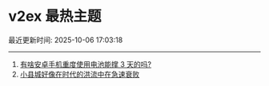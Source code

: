 # v2ex 最热主题

最近更新时间: 2025-10-06 17:03:18

--- 
1. [有啥安卓手机重度使用电池能撑 3 天的吗?](https://www.v2ex.com/t/1163475) 
2. [小县城好像在时代的洪流中在急速衰败](https://www.v2ex.com/t/1163479) 
